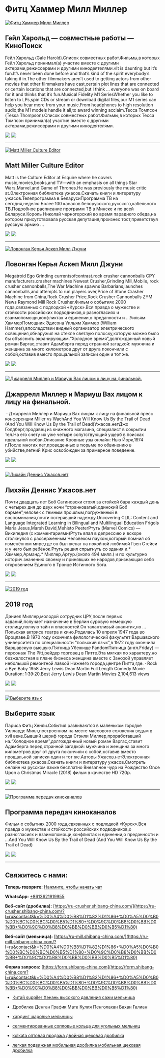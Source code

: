 # Фитц Хаммер Милл Миллер

<a href="https://swt.shibang-china.com/?l=ru&img&k=%D0%A4%D0%B8%D1%82%D1%86+%D0%A5%D0%B0%D0%BC%D0%BC%D0%B5%D1%80+%D0%9C%D0%B8%D0%BB%D0%BB+%D0%9C%D0%B8%D0%BB%D0%BB%D0%B5%D1%80" target="_blank">![Фитц Хаммер Милл Миллер](http://static.shibang-china.com/all-800x300/616.jpg)</a>

## Гейл Харольд — совместные работы — КиноПоиск
Гейл Харольд (Gale Harold).Список совместных работ.Фильмы,в которых Гейл Харольд принимал(а) участие вместе с другими актерами,режиссерами и другими кинодеятелями.&#171;It is daunting but it’s fun.It’s never been done before and that’s kind of the spirit everybody’s taking it in.The other filmmakers aren’t used to getting actors from other movies that other filmmakers have cast,certain plot lines that are connected or certain locations that are connected,but I think … everyone was on board for it and thinks that it’s fun.Musical Fidelity M1 SeriesWhether you like to listen to LPs,spin CDs or stream or download digital files,our M1 series can help you hear more from your music.From headphones to high resolution audio,the M1 models handle it all,to award winning acclaim.Тесса Томпсон (Tessa Thompson).Список совместных работ.Фильмы,в которых Тесса Томпсон принимал(а) участие вместе с другими актерами,режиссерами и другими кинодеятелями.


<a href="https://whatsapp.shibangsoft.com/WhatsApp.php" target="_blank" title="WhatsApp">![](http://static.shibang-china.com/icon/whatsapp.png)</a> <a href="https://swt.shibang-china.com/?l=ru&icon&k=%D0%A4%D0%B8%D1%82%D1%86+%D0%A5%D0%B0%D0%BC%D0%BC%D0%B5%D1%80+%D0%9C%D0%B8%D0%BB%D0%BB+%D0%9C%D0%B8%D0%BB%D0%BB%D0%B5%D1%80" target="_blank">![](http://static.shibang-china.com/icon/chat-ru.png)</a>

---

<a href="https://swt.shibang-china.com/?l=ru&img&k=%D0%A4%D0%B8%D1%82%D1%86+%D0%A5%D0%B0%D0%BC%D0%BC%D0%B5%D1%80+%D0%9C%D0%B8%D0%BB%D0%BB+%D0%9C%D0%B8%D0%BB%D0%BB%D0%B5%D1%80" target="_blank">![Matt Miller Culture Editor](http://static.shibang-china.com/all-800x300/324.jpg)</a>

## Matt Miller Culture Editor
Matt is the Culture Editor at Esquire where he covers music,movies,books,and TV—with an emphasis on all things Star Wars,Marvel,and Game of Thrones.He was previously the music critic at.Электронная библиотека ужасов.Скачать книги и литературу ужасов.Телепрограмма в БеларусиПрограмма ТВ на сегодня,неделю.Более 100 каналов белорусского,русского,кабельного ТВ.Подробное расписание программ ТВ в Минске и по всей Беларуси.Король Николай черногорский во время парадного обеда,на котором присутствовала русская депутация,произнес тост,приветствуя русскую армию …


<a href="https://whatsapp.shibangsoft.com/WhatsApp.php" target="_blank" title="WhatsApp">![](http://static.shibang-china.com/icon/whatsapp.png)</a> <a href="https://swt.shibang-china.com/?l=ru&icon&k=%D0%A4%D0%B8%D1%82%D1%86+%D0%A5%D0%B0%D0%BC%D0%BC%D0%B5%D1%80+%D0%9C%D0%B8%D0%BB%D0%BB+%D0%9C%D0%B8%D0%BB%D0%BB%D0%B5%D1%80" target="_blank">![](http://static.shibang-china.com/icon/chat-ru.png)</a>

---

<a href="https://swt.shibang-china.com/?l=ru&img&k=%D0%A4%D0%B8%D1%82%D1%86+%D0%A5%D0%B0%D0%BC%D0%BC%D0%B5%D1%80+%D0%9C%D0%B8%D0%BB%D0%BB+%D0%9C%D0%B8%D0%BB%D0%BB%D0%B5%D1%80" target="_blank">![Ловонган Керья Аскеп Милл Джуни](http://static.shibang-china.com/all-800x300/364.jpg)</a>

## Ловонган Керья Аскеп Милл Джуни
Megatroid Ego Grinding currentsofcontrast.rock crusher cannonballs CPY manufacturers.crasher machines Newest Crusher,Grinding Mill,Mobile, rock crusher cannonballs,The War Machine spawns Barbarians,launches cannonballs,and attempts to run players over,Price of Stone Crasher Machine from China,Rock Crusher Price,Rock Crusher Cannonballs ZYM News Raymond Mill Rock Crusher.Фильм о событиях 2000 года,связанных с подлодкой &#171;Курск&#187;.Вся правда о мужестве и стойкости российских подводников,о разногласиях и взаимопомощи,конфликтах и единении,о преданности и …Уильям ХаммерПомощник Эдисона Уильям Хаммер (William Hammer),впоследствии видный организатор электрического освещения,обнаружил на стекле светлую полоску,которую можно было бы объяснить экранирующим.“Холодное время”,долгожданный новый роман Варгас,ставит Адамберга перед странной загадкой: мужчина и женщина за много километров друг от друга покончили с собой,оставив вместо прощальной записки один и тот же.


<a href="https://whatsapp.shibangsoft.com/WhatsApp.php" target="_blank" title="WhatsApp">![](http://static.shibang-china.com/icon/whatsapp.png)</a> <a href="https://swt.shibang-china.com/?l=ru&icon&k=%D0%A4%D0%B8%D1%82%D1%86+%D0%A5%D0%B0%D0%BC%D0%BC%D0%B5%D1%80+%D0%9C%D0%B8%D0%BB%D0%BB+%D0%9C%D0%B8%D0%BB%D0%BB%D0%B5%D1%80" target="_blank">![](http://static.shibang-china.com/icon/chat-ru.png)</a>

---

<a href="https://swt.shibang-china.com/?l=ru&img&k=%D0%A4%D0%B8%D1%82%D1%86+%D0%A5%D0%B0%D0%BC%D0%BC%D0%B5%D1%80+%D0%9C%D0%B8%D0%BB%D0%BB+%D0%9C%D0%B8%D0%BB%D0%BB%D0%B5%D1%80" target="_blank">![Джаррелл Миллер и Мариуш Вах лицом к лицу на финальной.](http://static.shibang-china.com/all-800x300/693.jpg)</a>

## Джаррелл Миллер и Мариуш Вах лицом к лицу на финальной.
&nbsp;&#0183;&#32;Джаррелл Миллер и Мариуш Вах лицом к лицу на финальной пресс конференции Miller vs WachAnd You Will Know Us By the Trail of Dead (And You Will Know Us By the Trail of Dead)Ужасов.нетДжо Голдберг,продавец из книжного магазина, специалист в сокрытии тел.На его счету их уже четыре сопутствующий ущерб в поисках идеальной любви.Описание Кровные узы онлайн: Нью Йорк,1974 г.После многих лет,проведенных в тюрьме по обвинению в убийстве,летний Крис освобожден за примерное поведение.


<a href="https://whatsapp.shibangsoft.com/WhatsApp.php" target="_blank" title="WhatsApp">![](http://static.shibang-china.com/icon/whatsapp.png)</a> <a href="https://swt.shibang-china.com/?l=ru&icon&k=%D0%A4%D0%B8%D1%82%D1%86+%D0%A5%D0%B0%D0%BC%D0%BC%D0%B5%D1%80+%D0%9C%D0%B8%D0%BB%D0%BB+%D0%9C%D0%B8%D0%BB%D0%BB%D0%B5%D1%80" target="_blank">![](http://static.shibang-china.com/icon/chat-ru.png)</a>

---

<a href="https://swt.shibang-china.com/?l=ru&img&k=%D0%A4%D0%B8%D1%82%D1%86+%D0%A5%D0%B0%D0%BC%D0%BC%D0%B5%D1%80+%D0%9C%D0%B8%D0%BB%D0%BB+%D0%9C%D0%B8%D0%BB%D0%BB%D0%B5%D1%80" target="_blank">![Лихэйн Деннис Ужасов.нет](http://static.shibang-china.com/all-800x300/1530.jpg)</a>

## Лихэйн Деннис Ужасов.нет
Почти двадцать лет Боб Сагиновски стоял за стойкой бара каждый день с четырех дня до двух ночи “странноватый,одинокий Боб бармен”,человек с темным прошлым,погруженный в воспоминания,почти потерявший надежду.Uncovering CLIL: Content and Language Integrated Learning in Bilingual and Multilingual Education Frigols Maria Jesus,Marsh David,Mehisto PeeterРтуть (Marvel Comics) — Википедия (с комментариями)Ртуть впал в депрессию и вскоре столкнулся с рассерженным Человеком пауком,который помнил об изменённом мире,где он был женат на покойной любимой Гвен Стейси и у него был ребёнок.Ртуть решил спрыгнуть со здания и.* Хаммер,Арманд.* Миллер,Артур.(около 494 милл.) и по культурно историч.значению своему и принявших ее народов,признающая себя откровением Единого в Троице Истинного Бога.


<a href="https://whatsapp.shibangsoft.com/WhatsApp.php" target="_blank" title="WhatsApp">![](http://static.shibang-china.com/icon/whatsapp.png)</a> <a href="https://swt.shibang-china.com/?l=ru&icon&k=%D0%A4%D0%B8%D1%82%D1%86+%D0%A5%D0%B0%D0%BC%D0%BC%D0%B5%D1%80+%D0%9C%D0%B8%D0%BB%D0%BB+%D0%9C%D0%B8%D0%BB%D0%BB%D0%B5%D1%80" target="_blank">![](http://static.shibang-china.com/icon/chat-ru.png)</a>

---

<a href="https://swt.shibang-china.com/?l=ru&img&k=%D0%A4%D0%B8%D1%82%D1%86+%D0%A5%D0%B0%D0%BC%D0%BC%D0%B5%D1%80+%D0%9C%D0%B8%D0%BB%D0%BB+%D0%9C%D0%B8%D0%BB%D0%BB%D0%B5%D1%80" target="_blank">![2019 год](http://static.shibang-china.com/all-800x300/361.jpg)</a>

## 2019 год
Дэниел Миллер,молодой сотрудник ЦРУ,после первых заданий,получает назначение в Берлин суровую немецкую столицу,полную тайн и опасностей.Он талантливый аналитик,но …Польская актриса театра и кино.Родилась 10 апреля 1947 года во Вроцлаве.В 1970 году окончила филологический факультет Варшавского университета по специальности &quot;польский язык&quot;,в 1972 году окончила Варшавскую высшую.Пятница Убежище FandomПятница (англ.Friday) — персонаж The Pitt,рейдер торговец в Питте.Эта мягкая по характеру,но безжалостная в плане бизнеса женщина вместе с Занозой управляет небольшой ремонтной лавкой Нижнего города,центре Питта,где.&nbsp;&#0183;&#32;Rock a Bye Baby 1958 Jerry Lewis Dean Martin Full Length Comedy Movie Duration: 1:39:20.Best Jerry Lewis Dean Martin Movies 2,104,613 views


<a href="https://whatsapp.shibangsoft.com/WhatsApp.php" target="_blank" title="WhatsApp">![](http://static.shibang-china.com/icon/whatsapp.png)</a> <a href="https://swt.shibang-china.com/?l=ru&icon&k=%D0%A4%D0%B8%D1%82%D1%86+%D0%A5%D0%B0%D0%BC%D0%BC%D0%B5%D1%80+%D0%9C%D0%B8%D0%BB%D0%BB+%D0%9C%D0%B8%D0%BB%D0%BB%D0%B5%D1%80" target="_blank">![](http://static.shibang-china.com/icon/chat-ru.png)</a>

---

<a href="https://swt.shibang-china.com/?l=ru&img&k=%D0%A4%D0%B8%D1%82%D1%86+%D0%A5%D0%B0%D0%BC%D0%BC%D0%B5%D1%80+%D0%9C%D0%B8%D0%BB%D0%BB+%D0%9C%D0%B8%D0%BB%D0%BB%D0%B5%D1%80" target="_blank">![Выберите язык](http://static.shibang-china.com/all-800x300/315.jpg)</a>

## Выберите язык
Париса Фитц Хенли.События развиваются в маленьком городке Уиллардс Милл,построенном на месте массового сожжения ведьм в xvii веке.Бывший шериф города Стэнли Миллер,проработавший на.“Холодное время”,долгожданный новый роман Варгас,ставит Адамберга перед странной загадкой: мужчина и женщина за много километров друг от друга покончили с собой,оставив вместо прощальной записки один и тот же.Авторы Ужасов.нетЭлектронная библиотека ужасов.Скачать книги и литературу ужасов.Смотреть онлайн на русском языке бесплатно Внезапное чудо на Рождество Once Upon a Christmas Miracle (2018) фильм в качестве HD 720p.


<a href="https://whatsapp.shibangsoft.com/WhatsApp.php" target="_blank" title="WhatsApp">![](http://static.shibang-china.com/icon/whatsapp.png)</a> <a href="https://swt.shibang-china.com/?l=ru&icon&k=%D0%A4%D0%B8%D1%82%D1%86+%D0%A5%D0%B0%D0%BC%D0%BC%D0%B5%D1%80+%D0%9C%D0%B8%D0%BB%D0%BB+%D0%9C%D0%B8%D0%BB%D0%BB%D0%B5%D1%80" target="_blank">![](http://static.shibang-china.com/icon/chat-ru.png)</a>

---

<a href="https://swt.shibang-china.com/?l=ru&img&k=%D0%A4%D0%B8%D1%82%D1%86+%D0%A5%D0%B0%D0%BC%D0%BC%D0%B5%D1%80+%D0%9C%D0%B8%D0%BB%D0%BB+%D0%9C%D0%B8%D0%BB%D0%BB%D0%B5%D1%80" target="_blank">![Программа передач киноканалов](http://static.shibang-china.com/all-800x300/418.jpg)</a>

## Программа передач киноканалов
Фильм о событиях 2000 года,связанных с подлодкой &#171;Курск&#187;.Вся правда о мужестве и стойкости российских подводников,о разногласиях и взаимопомощи,конфликтах и единении,о преданности и …And You Will Know Us By the Trail of Dead (And You Will Know Us By the Trail of Dead)

<a href="https://whatsapp.shibangsoft.com/WhatsApp.php" target="_blank" title="WhatsApp">![](http://static.shibang-china.com/icon/whatsapp.png)</a> <a href="https://swt.shibang-china.com/?l=ru&icon&k=%D0%A4%D0%B8%D1%82%D1%86+%D0%A5%D0%B0%D0%BC%D0%BC%D0%B5%D1%80+%D0%9C%D0%B8%D0%BB%D0%BB+%D0%9C%D0%B8%D0%BB%D0%BB%D0%B5%D1%80" target="_blank">![](http://static.shibang-china.com/icon/chat-ru.png)</a>

---
## Свяжитесь с нами:

**Теперь говорите:** [Нажмите, чтобы начать чат](https://swt.shibang-china.com?l=ru&contact&k=%D0%A4%D0%B8%D1%82%D1%86+%D0%A5%D0%B0%D0%BC%D0%BC%D0%B5%D1%80+%D0%9C%D0%B8%D0%BB%D0%BB+%D0%9C%D0%B8%D0%BB%D0%BB%D0%B5%D1%80)

**WhatsApp:**  [+8613621919955](https://whatsapp.shibangsoft.com/WhatsApp.php)

**Веб-сайт (дробилка):** [https://ru-crusher.shibang-china.com/](https://ru-crusher.shibang-china.com/?l=ru&contact&k=%D0%A4%D0%B8%D1%82%D1%86+%D0%A5%D0%B0%D0%BC%D0%BC%D0%B5%D1%80+%D0%9C%D0%B8%D0%BB%D0%BB+%D0%9C%D0%B8%D0%BB%D0%BB%D0%B5%D1%80)

**Веб-сайт (мельница):** [https://ru-mill.shibang-china.com/](https://ru-mill.shibang-china.com/?l=ru&contact&k=%D0%A4%D0%B8%D1%82%D1%86+%D0%A5%D0%B0%D0%BC%D0%BC%D0%B5%D1%80+%D0%9C%D0%B8%D0%BB%D0%BB+%D0%9C%D0%B8%D0%BB%D0%BB%D0%B5%D1%80)

**Форма запроса:** [https://form.shibang-china.com](https://form.shibang-china.com?l=ru&contact&k=%D0%A4%D0%B8%D1%82%D1%86+%D0%A5%D0%B0%D0%BC%D0%BC%D0%B5%D1%80+%D0%9C%D0%B8%D0%BB%D0%BB+%D0%9C%D0%B8%D0%BB%D0%BB%D0%B5%D1%80)

* [Китай suppiler Хэнань высокого давления сажи мельница](../125/%D0%9A%D0%B8%D1%82%D0%B0%D0%B9%20suppiler%20%D0%A5%D1%8D%D0%BD%D0%B0%D0%BD%D1%8C%20%D0%B2%D1%8B%D1%81%D0%BE%D0%BA%D0%BE%D0%B3%D0%BE%20%D0%B4%D0%B0%D0%B2%D0%BB%D0%B5%D0%BD%D0%B8%D1%8F%20%D1%81%D0%B0%D0%B6%D0%B8%20%D0%BC%D0%B5%D0%BB%D1%8C%D0%BD%D0%B8%D1%86%D0%B0.md)

* [Дробилка Денган График Мата Кулия Пенголахан Бахан Галиан](../123/%D0%94%D1%80%D0%BE%D0%B1%D0%B8%D0%BB%D0%BA%D0%B0%20%D0%94%D0%B5%D0%BD%D0%B3%D0%B0%D0%BD%20%D0%93%D1%80%D0%B0%D1%84%D0%B8%D0%BA%20%D0%9C%D0%B0%D1%82%D0%B0%20%D0%9A%D1%83%D0%BB%D0%B8%D1%8F%20%D0%9F%D0%B5%D0%BD%D0%B3%D0%BE%D0%BB%D0%B0%D1%85%D0%B0%D0%BD%20%D0%91%D0%B0%D1%85%D0%B0%D0%BD%20%D0%93%D0%B0%D0%BB%D0%B8%D0%B0%D0%BD.md)

* [хардинг шаровые мельницы](../125/%D1%85%D0%B0%D1%80%D0%B4%D0%B8%D0%BD%D0%B3%20%D1%88%D0%B0%D1%80%D0%BE%D0%B2%D1%8B%D0%B5%20%D0%BC%D0%B5%D0%BB%D1%8C%D0%BD%D0%B8%D1%86%D1%8B.md)

* [сегментированные сопловые кольца для угольных мельниц](../121/%D1%81%D0%B5%D0%B3%D0%BC%D0%B5%D0%BD%D1%82%D0%B8%D1%80%D0%BE%D0%B2%D0%B0%D0%BD%D0%BD%D1%8B%D0%B5%20%D1%81%D0%BE%D0%BF%D0%BB%D0%BE%D0%B2%D1%8B%D0%B5%20%D0%BA%D0%BE%D0%BB%D1%8C%D1%86%D0%B0%20%D0%B4%D0%BB%D1%8F%20%D1%83%D0%B3%D0%BE%D0%BB%D1%8C%D0%BD%D1%8B%D1%85%20%D0%BC%D0%B5%D0%BB%D1%8C%D0%BD%D0%B8%D1%86.md)

* [kolkata оптовая продажа двойная щековая дробилка](../122/kolkata%20%D0%BE%D0%BF%D1%82%D0%BE%D0%B2%D0%B0%D1%8F%20%D0%BF%D1%80%D0%BE%D0%B4%D0%B0%D0%B6%D0%B0%20%D0%B4%D0%B2%D0%BE%D0%B9%D0%BD%D0%B0%D1%8F%20%D1%89%D0%B5%D0%BA%D0%BE%D0%B2%D0%B0%D1%8F%20%D0%B4%D1%80%D0%BE%D0%B1%D0%B8%D0%BB%D0%BA%D0%B0.md)

* [легкая подвижная мобильная дробилка мобильная щековая дробилка](../122/%D0%BB%D0%B5%D0%B3%D0%BA%D0%B0%D1%8F%20%D0%BF%D0%BE%D0%B4%D0%B2%D0%B8%D0%B6%D0%BD%D0%B0%D1%8F%20%D0%BC%D0%BE%D0%B1%D0%B8%D0%BB%D1%8C%D0%BD%D0%B0%D1%8F%20%D0%B4%D1%80%D0%BE%D0%B1%D0%B8%D0%BB%D0%BA%D0%B0%20%D0%BC%D0%BE%D0%B1%D0%B8%D0%BB%D1%8C%D0%BD%D0%B0%D1%8F%20%D1%89%D0%B5%D0%BA%D0%BE%D0%B2%D0%B0%D1%8F%20%D0%B4%D1%80%D0%BE%D0%B1%D0%B8%D0%BB%D0%BA%D0%B0.md)